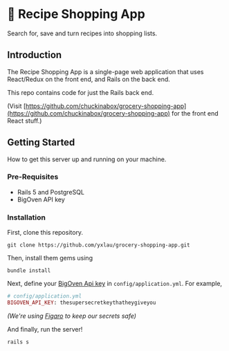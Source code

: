 # 🛒 Recipe Shopping App 

Search for, save and turn recipes into shopping lists.

## Introduction
The Recipe Shopping App is a single-page web application that uses React/Redux on the front end, and Rails on the back end.

This repo contains code for just the Rails back end.

(Visit [https://github.com/chuckinabox/grocery-shopping-app](https://github.com/chuckinabox/grocery-shopping-app) for the front end React stuff.)

## Getting Started
How to get this server up and running on your machine.

### Pre-Requisites
- Rails 5 and PostgreSQL
- BigOven API key

### Installation

First, clone this repository.

```
git clone https://github.com/yxlau/grocery-shopping-app.git
```

Then, install them gems using

```
bundle install
```

Next, define your [BigOven Api key](http://api2.bigoven.com/) in `config/application.yml`. For example,

```rb
# config/application.yml
BIGOVEN_API_KEY: thesupersecretkeythatheygiveyou
```

*(We're using [Figaro](https://github.com/laserlemon/figaro) to keep our secrets safe)*

And finally, run the server!

```
rails s
``` 




